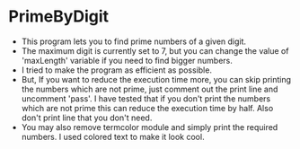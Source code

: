 # PrimeByDigit
- This program lets you to find prime numbers of a given digit.
- The maximum digit is currently set to 7, but you can change the value of 'maxLength' variable if you need to find bigger numbers.
- I tried to make the program as efficient as possible. 
- But, If you want to reduce the execution time more, you can skip printing the numbers which are not prime, just comment out the print line and uncomment 'pass'. I have tested that if      you don't print the numbers which are not prime this can reduce the execution time by half. Also don't print line that you don't need.
- You may also remove termcolor module and simply print the required numbers. I used colored text to make it look cool.
